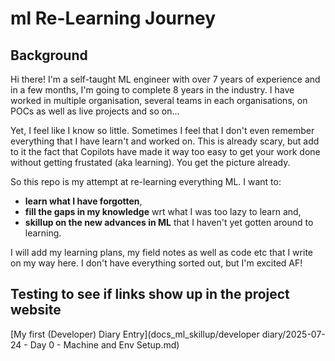 # ml Re-Learning Journey
## Background
Hi there!
I'm a self-taught ML engineer with over 7 years of experience and in a few months, I'm going to complete 8 years in the industry. I have worked in multiple organisation, several teams in each organisations, on POCs as well as live projects and so on...

Yet, I feel like I know so little. Sometimes I feel that I don't even remember everything that I have learn't and worked on. This is already scary, but add to it the fact that Copilots have made it way too easy to get your work done without getting frustated (aka learning). You get the picture already.

So this repo is my attempt at re-learning everything ML. I want to:
- **learn what I have forgotten**,
- **fill the gaps in my knowledge** wrt what I was too lazy to learn and,
- **skillup on the new advances in ML** that I haven't yet gotten around to learning.

I will add my learning plans, my field notes as well as code etc that I write on my way here. I don't have everything sorted out, but I'm excited AF!

## Testing to see if links show up in the project website
[My first (Developer) Diary Entry](docs_ml_skillup/developer diary/2025-07-24 - Day 0 - Machine and Env Setup.md)
